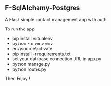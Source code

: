 ## F-SqlAlchemy-Postgres
A Flask simple contact management app with auth

To run the app
- pip install virtualenv
- python -m venv env
- env\source\activate
- pip install -r requirements.txt
- set your database connection URL in app.py
- python manage.py
- python routes.py

Then Enjoy !

